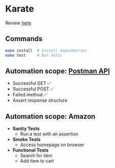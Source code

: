 # Karate

Review [here](https://github.com/dialex/start-testing/tree/master/docs/toolbox/framework/karate.md).

## Commands

```sh
make install  # Install dependencies
make test     # Run tests
```

## Automation scope: [Postman API](https://docs.postman-echo.com/)

- Successful GET ✅
- Successful POST ✅
- Failed method ✅
- Assert response structure

## Automation scope: Amazon

- **Sanity Tests**
  - Run a test with an assertion
- **Smoke Tests**
  - Access homepage on browser
- **Functional Tests**
  - Search for item
  - Add item to cart
